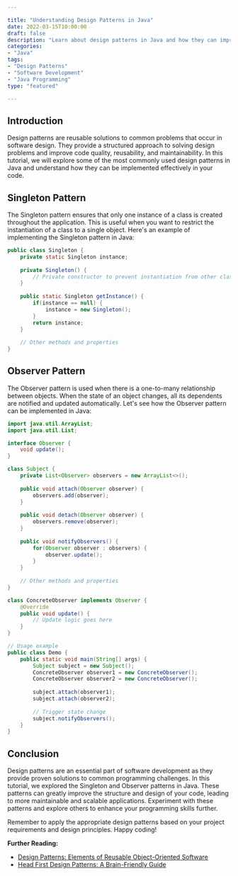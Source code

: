 ```yaml
---

title: "Understanding Design Patterns in Java"
date: 2022-03-15T10:00:00
draft: false
description: "Learn about design patterns in Java and how they can improve your software development skills."
categories:
- "Java"
tags:
- "Design Patterns"
- "Software Development"
- "Java Programming"
type: "featured"

---
```


## Introduction

Design patterns are reusable solutions to common problems that occur in software design. They provide a structured approach to solving design problems and improve code quality, reusability, and maintainability. In this tutorial, we will explore some of the most commonly used design patterns in Java and understand how they can be implemented effectively in your code.

## Singleton Pattern

The Singleton pattern ensures that only one instance of a class is created throughout the application. This is useful when you want to restrict the instantiation of a class to a single object. Here's an example of implementing the Singleton pattern in Java:

```java
public class Singleton {
    private static Singleton instance;
    
    private Singleton() {
        // Private constructor to prevent instantiation from other classes
    }
    
    public static Singleton getInstance() {
        if(instance == null) {
            instance = new Singleton();
        }
        return instance;
    }
    
    // Other methods and properties
}
```

## Observer Pattern

The Observer pattern is used when there is a one-to-many relationship between objects. When the state of an object changes, all its dependents are notified and updated automatically. Let's see how the Observer pattern can be implemented in Java:

```java
import java.util.ArrayList;
import java.util.List;

interface Observer {
    void update();
}

class Subject {
    private List<Observer> observers = new ArrayList<>();
    
    public void attach(Observer observer) {
        observers.add(observer);
    }
    
    public void detach(Observer observer) {
        observers.remove(observer);
    }
    
    public void notifyObservers() {
        for(Observer observer : observers) {
            observer.update();
        }
    }
    
    // Other methods and properties
}

class ConcreteObserver implements Observer {
    @Override
    public void update() {
        // Update logic goes here
    }
}

// Usage example
public class Demo {
    public static void main(String[] args) {
        Subject subject = new Subject();
        ConcreteObserver observer1 = new ConcreteObserver();
        ConcreteObserver observer2 = new ConcreteObserver();
        
        subject.attach(observer1);
        subject.attach(observer2);
        
        // Trigger state change
        subject.notifyObservers();
    }
}
```

## Conclusion

Design patterns are an essential part of software development as they provide proven solutions to common programming challenges. In this tutorial, we explored the Singleton and Observer patterns in Java. These patterns can greatly improve the structure and design of your code, leading to more maintainable and scalable applications. Experiment with these patterns and explore others to enhance your programming skills further.

Remember to apply the appropriate design patterns based on your project requirements and design principles. Happy coding!

**Further Reading:**
- [Design Patterns: Elements of Reusable Object-Oriented Software](https://www.amazon.com/Design-Patterns-Elements-Reusable-Object-Oriented/dp/0201633612)
- [Head First Design Patterns: A Brain-Friendly Guide](https://www.amazon.com/Head-First-Design-Patterns-Brain-Friendly/dp/0596007124)
